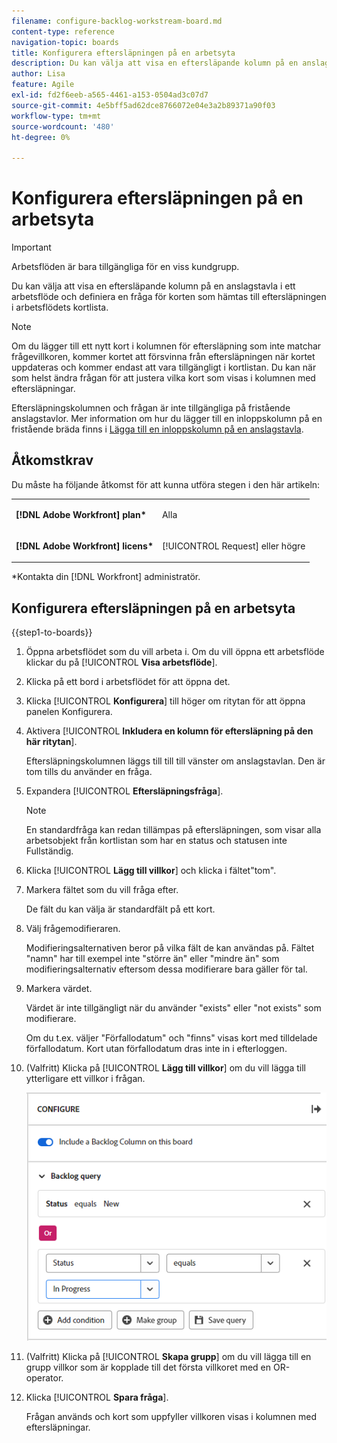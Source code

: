 ```yaml
---
filename: configure-backlog-workstream-board.md
content-type: reference
navigation-topic: boards
title: Konfigurera eftersläpningen på en arbetsyta
description: Du kan välja att visa en eftersläpande kolumn på en anslagstavla i ett arbetsflöde och definiera en fråga för korten som hämtas till eftersläpningen i arbetsflödets kortlista.
author: Lisa
feature: Agile
exl-id: fd2f6eeb-a565-4461-a153-0504ad3c07d7
source-git-commit: 4e5bff5ad62dce8766072e04e3a2b89371a90f03
workflow-type: tm+mt
source-wordcount: '480'
ht-degree: 0%

---
```


# Konfigurera eftersläpningen på en arbetsyta

>[!IMPORTANT]
>
>Arbetsflöden är bara tillgängliga för en viss kundgrupp.

Du kan välja att visa en eftersläpande kolumn på en anslagstavla i ett arbetsflöde och definiera en fråga för korten som hämtas till eftersläpningen i arbetsflödets kortlista.

>[!NOTE]
>
>Om du lägger till ett nytt kort i kolumnen för eftersläpning som inte matchar frågevillkoren, kommer kortet att försvinna från eftersläpningen när kortet uppdateras och kommer endast att vara tillgängligt i kortlistan. Du kan när som helst ändra frågan för att justera vilka kort som visas i kolumnen med eftersläpningar.

Eftersläpningskolumnen och frågan är inte tillgängliga på fristående anslagstavlor. Mer information om hur du lägger till en inloppskolumn på en fristående bräda finns i [Lägga till en inloppskolumn på en anslagstavla](/help/quicksilver/agile/use-boards-agile-planning-tools/add-intake-column-to-board.md).

## Åtkomstkrav

Du måste ha följande åtkomst för att kunna utföra stegen i den här artikeln:

<table style="table-layout:auto"> 
 <col> 
 </col> 
 <col> 
 </col> 
 <tbody> 
  <tr> 
   <td role="rowheader"><strong>[!DNL Adobe Workfront] plan*</strong></td> 
   <td> <p>Alla</p> </td> 
  </tr> 
  <tr> 
   <td role="rowheader"><strong>[!DNL Adobe Workfront] licens*</strong></td> 
   <td> <p>[!UICONTROL Request] eller högre</p> </td> 
  </tr> 
 </tbody> 
</table>

&#42;Kontakta din [!DNL Workfront] administratör.

## Konfigurera eftersläpningen på en arbetsyta

{{step1-to-boards}}

1. Öppna arbetsflödet som du vill arbeta i. Om du vill öppna ett arbetsflöde klickar du på [!UICONTROL **Visa arbetsflöde**].
1. Klicka på ett bord i arbetsflödet för att öppna det.
1. Klicka [!UICONTROL **Konfigurera**] till höger om ritytan för att öppna panelen Konfigurera.
1. Aktivera [!UICONTROL **Inkludera en kolumn för eftersläpning på den här ritytan**].

   Eftersläpningskolumnen läggs till till till vänster om anslagstavlan. Den är tom tills du använder en fråga.

1. Expandera [!UICONTROL **Eftersläpningsfråga**].

   >[!NOTE]
   >
   >En standardfråga kan redan tillämpas på eftersläpningen, som visar alla arbetsobjekt från kortlistan som har en status och statusen inte Fullständig.

1. Klicka [!UICONTROL **Lägg till villkor**] och klicka i fältet&quot;tom&quot;.
1. Markera fältet som du vill fråga efter.

   De fält du kan välja är standardfält på ett kort.

1. Välj frågemodifieraren.

   Modifieringsalternativen beror på vilka fält de kan användas på. Fältet &quot;namn&quot; har till exempel inte &quot;större än&quot; eller &quot;mindre än&quot; som modifieringsalternativ eftersom dessa modifierare bara gäller för tal.

1. Markera värdet.

   Värdet är inte tillgängligt när du använder &quot;exists&quot; eller &quot;not exists&quot; som modifierare.

   Om du t.ex. väljer &quot;Förfallodatum&quot; och &quot;finns&quot; visas kort med tilldelade förfallodatum. Kort utan förfallodatum dras inte in i efterloggen.

1. (Valfritt) Klicka på [!UICONTROL **Lägg till villkor**] om du vill lägga till ytterligare ett villkor i frågan.

   ![Eftersläpningsfråga](assets/backlog-query-wrkstrm-board.png)

1. (Valfritt) Klicka på [!UICONTROL **Skapa grupp**] om du vill lägga till en grupp villkor som är kopplade till det första villkoret med en OR-operator.
1. Klicka [!UICONTROL **Spara fråga**].

   Frågan används och kort som uppfyller villkoren visas i kolumnen med eftersläpningar.
